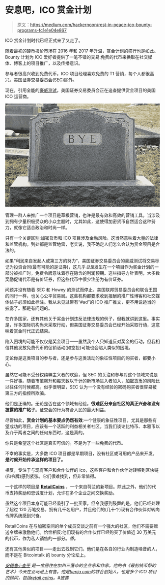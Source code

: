 # 安息吧，ICO 赏金计划

> 原文：<https://medium.com/hackernoon/rest-in-peace-ico-bounty-programs-fc1e1e04e867>

ICO 赏金计划时代已经正式来了又走了。

随着最初的硬币报价市场在 2016 年和 2017 年升温，赏金计划的盛行也是如此。Bounty 计划为 ICO 爱好者提供了一笔不错的交易:免费的代币来换取在社交媒体、博客上的项目推广，以及传播意识。

参与者很高兴收到免费代币，ICO 项目经理喜欢免费的 T1 营销，每个人都很高兴。美国证券交易委员会(SEC)除外。

现在，引用全能的[豪威测试](http://consumer.findlaw.com/securities-law/what-is-the-howey-test.html)，美国证券交易委员会正在追查提供赏金项目的美国 ICO 运营商。

![](img/ddd62ecba7ee6ec9ef39fbc1e22fa1e3.png)

管理一群人来推广一个项目是草根营销，也许是最有效和高效的营销工具。当涉及到拥有少量积极受众的小众主题时，尤其如此，这使得加密货币自然适合这种努力，就像它适合政治和时尚一样。

只有一个关键区别:加密货币和 ICO 项目涉及金融风险。这当然意味着大量的法律和监管机构。到处都是监管地雷，老实说，我不确定人们怎么会认为赏金项目是合法的。

如果“利润来自发起人或第三方的努力”，美国证券交易委员会的豪威测试将交易标记为投资合同(最有可能的是证券)，这几乎*总是*发生在一个项目作为奖金计划的一部分被推广时，免费令牌意味着存在隐含的利润预期。这些指导方针表明，大多数奖励促销代币是有价证券，但这些代币中很少注册为有价证券。

问题并没有随着 SEC 和 Howey 的测试而停止。美国联邦贸易委员会和联合王国的同行一样，也关心公平贸易局。这些机构都要求收到报酬的推广性博客和社交媒体帖子必须如此标注。我从未见过带有“#ad”的 ICO 推广推文，更不用说适当的披露了。那是有问题的。

在许多国家，还有其他关于奖金计划违反法律法规的例子，但我就讲到这里。事实是，许多国际机构尚未采取行动，但美国证券交易委员会已经开始采取行动，这意味着赏金时代正式结束。

陷入困境的可能不仅仅是奖金项目——虽然我个人只知道反对奖金的行动，但我相信其他发放免费代币的促销活动(如空投)可能也会陷入类似的困境。

无论你是这类项目的参与者，还是参与这类活动的象征性项目的购买者，都要小心。

虽然它可能不受分权纯粹主义者的欢迎，但 SEC 的关注和参与对这个领域来说是一件好事。随着市值飙升和每天数以千计的新市场进入者加入，[加密货币](https://hackernoon.com/tagged/cryptocurrency)的风险比以往任何时候都高。似乎很明显，SEC 认为一个没有经验的密码购买者很容易被第三方的指控所欺骗。

他们是正确的。无论是否在这个领域有经验，**很难区分来自社区的真正兴奋和没有披露的推广帖子**。证交会的行为符合人民的最大利益。

尽管如此，**赏金计划的基本要点仍然有效**:一个健康的象征性项目，尤其是那些有望成功的项目，应该有一个活跃的利益相关者社区。当我们谈论比特币、本雅币以及介于两者之间的任何东西时，这是真的。

你只是希望这个社区是真实可信的。不是为了一些免费的代币。

不幸的事实是，大多数 ICO 项目都是早期项目，没有社区或可用的产品来开发。**是时候开始传承这样的项目了。**

相反，专注于与现有客户和合作伙伴的 ico，这些客户和合作伙伴对转移到区块链(和令牌)感到紧张。它们很难找到，但非常值得。

一个这样的项目是 [**RetailCoins**](https://retailcoins.eu/) ，一个来自荷兰的新项目。除此之外，他们的代币支持奖励和忠诚度计划，允许在多个企业之间交换奖励。

虽然这个项目本身可能已经吸引了一批买家，但令我感到鼓舞的是，他们已经处理了超过 120 万笔交易，拥有几千名用户，并且他们的(几十个)现有合作伙伴对转向令牌系统感到兴奋。

RetailCoins 在与加密空间的单个成员交谈之前有一个强大的社区，他们不需要赠送令牌来激励他们。恰恰相反:他们现有的合作伙伴已经购买了价值近 30 万美元的代币，作为私人销售的一部分。*香*。

还有其他类似的项目——走出去找到它们。他们是在各自的行业内制造噪音的人，而不是在 Bitcointalk 的 bounty 分论坛上。

[*安德鲁·j·查平*](http://andrewjchapin.com) *是一位居住在加州三藩市的企业家和作家。他的书《最初钱币祭的艺术》今天在亚马逊上有售。他是*[*benja coin*](http://benjacoin.com)*的联合创始人，也是多个 ICO 项目的顾问，包括*[*retail coins*](http://www.retailcoins.eu)*。#披露*